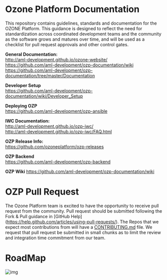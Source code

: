 Ozone Platform Documentation
============================

This repository contains guidelines, standards and documentation for the OZONE Platform. This guidance is designed to reflect the need for standardization across coordinated development teams and the community as the software grows and matures over time, and will be used as a checklist for pull request approvals and other control gates. 

**General Documentation:**  
http://aml-development.github.io/ozone-website/  
https://github.com/aml-development/ozp-documentation/wiki  
https://github.com/aml-development/ozp-documentation/tree/master/Documentation

**Developer Setup**  
https://github.com/aml-development/ozp-documentation/wiki/Developer_Setup

**Deploying OZP**  
https://github.com/aml-development/ozp-ansible

**IWC Documentation:**  
http://aml-development.github.io/ozp-iwc/  
http://aml-development.github.io/ozp-iwc/FAQ.html

**OZP Release Info:**  
https://github.com/ozoneplatform/ozp-releases

**OZP Backend**  
https://github.com/aml-development/ozp-backend

**OZP Wiki**
https://github.com/aml-development/ozp-documentation/wiki

OZP Pull Request
==============================
The Ozone Platform team is excited to have the opportunity to receive pull request from the community.  Pull request should be submitted following the Fork & Pull guidance in [GitHub Help] (https://help.github.com/articles/using-pull-requests/). The Repos that we expect most contributions from will have a [CONTRIBUTING.md](https://github.com/aml-development/ozp-documentation/blob/master/CONTRIBUTING.md) file. We request that pull request be submitted in small chunks as to limit the review and integration time commitment from our team.

RoadMap
===============================
![img](Documentation/Ozone_roadmap.gif)
